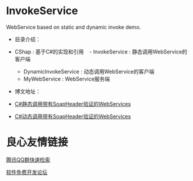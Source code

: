 # InvokeService

WebService based on static and dynamic invoke demo.

- 目录介绍：
 - CShap : 基于C#的实现和引用
    - InvokeService : 静态调用WebService的客户端 
    - DynamicInvokeService : 动态调用WebService的客户端
    - MyWebService : WebService服务端
  
- 博文地址：
 - [C#静态调用带有SoapHeader验证的WebServices](http://blog.csdn.net/u012995964/article/details/54562111)
 - [C#动态调用带有SoapHeader验证的WebServices](http://blog.csdn.net/u012995964/article/details/54573143)


 # 良心友情链接

[腾讯QQ群快速检索](http://u.720life.cn/s/8cf73f7c)

[软件免费开发论坛](http://u.720life.cn/s/bbb01dc0)